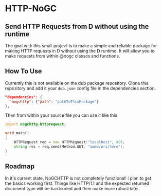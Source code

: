 # HTTP-NoGC

## Send HTTP Requests from D without using the runtime

The goal with this small project is to make a simple and reliable package for making HTTP requests in D without using the D runtime. It will allow you to make requests from within @nogc classes and functions.

## How To Use

Currently this is not available on the dub package repository. 
Clone this repository and add it your `dub.json` config file in the dependencies section.

```json
"dependencies": {
  "nogchttp": {"path": "pathToThisPackage"}
},
```
Then from within your source file you can use it like this
```D
import nogchttp.httprequest;

void main()
{
    HTTPRequest req = new HTTPRequest("localhost", 80);
    string res = req.send(Method.GET, "some/uri/here");
}
```

## Roadmap
In it's current state, NoGCHTTP is not completely functional!  I plan to get the basics working first.  Things like HTTP/1.1 and the expected returned document type will be hardcoded and then make more rubust later.
